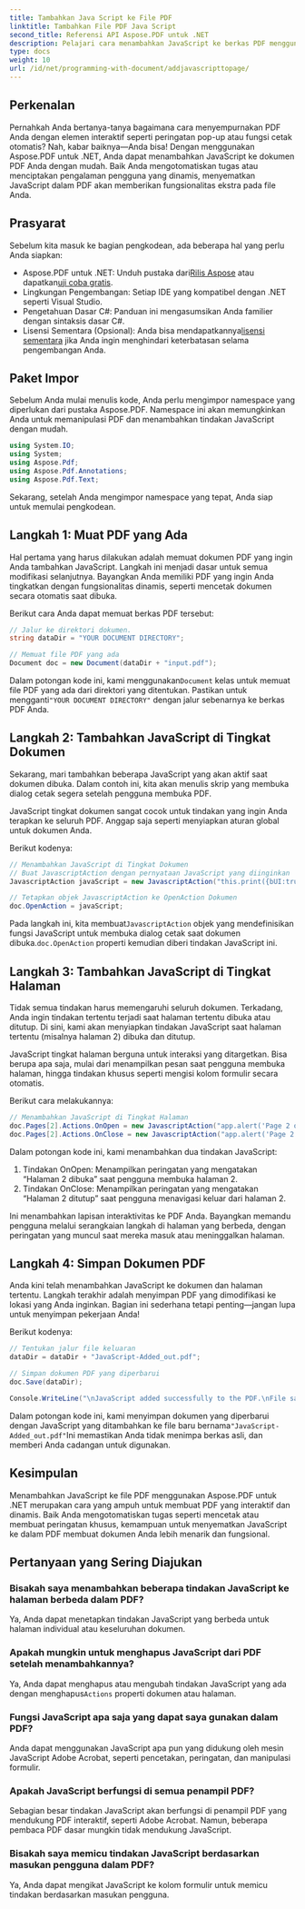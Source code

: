 ```yaml
---
title: Tambahkan Java Script ke File PDF
linktitle: Tambahkan File PDF Java Script
second_title: Referensi API Aspose.PDF untuk .NET
description: Pelajari cara menambahkan JavaScript ke berkas PDF menggunakan Aspose.PDF untuk .NET. Panduan langkah demi langkah dengan tutorial kode untuk penulisan skrip pada tingkat dokumen dan halaman.
type: docs
weight: 10
url: /id/net/programming-with-document/addjavascripttopage/
---
```

## Perkenalan

Pernahkah Anda bertanya-tanya bagaimana cara menyempurnakan PDF Anda dengan elemen interaktif seperti peringatan pop-up atau fungsi cetak otomatis? Nah, kabar baiknya—Anda bisa! Dengan menggunakan Aspose.PDF untuk .NET, Anda dapat menambahkan JavaScript ke dokumen PDF Anda dengan mudah. Baik Anda mengotomatiskan tugas atau menciptakan pengalaman pengguna yang dinamis, menyematkan JavaScript dalam PDF akan memberikan fungsionalitas ekstra pada file Anda.

## Prasyarat

Sebelum kita masuk ke bagian pengkodean, ada beberapa hal yang perlu Anda siapkan:

-  Aspose.PDF untuk .NET: Unduh pustaka dari[Rilis Aspose](https://releases.aspose.com/pdf/net/) atau dapatkan[uji coba gratis](https://releases.aspose.com/).
- Lingkungan Pengembangan: Setiap IDE yang kompatibel dengan .NET seperti Visual Studio.
- Pengetahuan Dasar C#: Panduan ini mengasumsikan Anda familier dengan sintaksis dasar C#.
-  Lisensi Sementara (Opsional): Anda bisa mendapatkannya[lisensi sementara](https://purchase.aspose.com/temporary-license/) jika Anda ingin menghindari keterbatasan selama pengembangan Anda.

## Paket Impor

Sebelum Anda mulai menulis kode, Anda perlu mengimpor namespace yang diperlukan dari pustaka Aspose.PDF. Namespace ini akan memungkinkan Anda untuk memanipulasi PDF dan menambahkan tindakan JavaScript dengan mudah.

```csharp
using System.IO;
using System;
using Aspose.Pdf;
using Aspose.Pdf.Annotations;
using Aspose.Pdf.Text;
```

Sekarang, setelah Anda mengimpor namespace yang tepat, Anda siap untuk memulai pengkodean.

## Langkah 1: Muat PDF yang Ada

Hal pertama yang harus dilakukan adalah memuat dokumen PDF yang ingin Anda tambahkan JavaScript. Langkah ini menjadi dasar untuk semua modifikasi selanjutnya. Bayangkan Anda memiliki PDF yang ingin Anda tingkatkan dengan fungsionalitas dinamis, seperti mencetak dokumen secara otomatis saat dibuka.

Berikut cara Anda dapat memuat berkas PDF tersebut:

```csharp
// Jalur ke direktori dokumen.
string dataDir = "YOUR DOCUMENT DIRECTORY";

// Memuat file PDF yang ada
Document doc = new Document(dataDir + "input.pdf");
```

 Dalam potongan kode ini, kami menggunakan`Document` kelas untuk memuat file PDF yang ada dari direktori yang ditentukan. Pastikan untuk mengganti`"YOUR DOCUMENT DIRECTORY"` dengan jalur sebenarnya ke berkas PDF Anda.

## Langkah 2: Tambahkan JavaScript di Tingkat Dokumen

Sekarang, mari tambahkan beberapa JavaScript yang akan aktif saat dokumen dibuka. Dalam contoh ini, kita akan menulis skrip yang membuka dialog cetak segera setelah pengguna membuka PDF.

JavaScript tingkat dokumen sangat cocok untuk tindakan yang ingin Anda terapkan ke seluruh PDF. Anggap saja seperti menyiapkan aturan global untuk dokumen Anda.

Berikut kodenya:

```csharp
// Menambahkan JavaScript di Tingkat Dokumen
// Buat JavascriptAction dengan pernyataan JavaScript yang diinginkan
JavascriptAction javaScript = new JavascriptAction("this.print({bUI:true,bSilent:false,bShrinkToFit:true});");

// Tetapkan objek JavascriptAction ke OpenAction Dokumen
doc.OpenAction = javaScript;
```

 Pada langkah ini, kita membuat`JavascriptAction` objek yang mendefinisikan fungsi JavaScript untuk membuka dialog cetak saat dokumen dibuka.`doc.OpenAction` properti kemudian diberi tindakan JavaScript ini.

## Langkah 3: Tambahkan JavaScript di Tingkat Halaman

Tidak semua tindakan harus memengaruhi seluruh dokumen. Terkadang, Anda ingin tindakan tertentu terjadi saat halaman tertentu dibuka atau ditutup. Di sini, kami akan menyiapkan tindakan JavaScript saat halaman tertentu (misalnya halaman 2) dibuka dan ditutup.

JavaScript tingkat halaman berguna untuk interaksi yang ditargetkan. Bisa berupa apa saja, mulai dari menampilkan pesan saat pengguna membuka halaman, hingga tindakan khusus seperti mengisi kolom formulir secara otomatis.

Berikut cara melakukannya:

```csharp
// Menambahkan JavaScript di Tingkat Halaman
doc.Pages[2].Actions.OnOpen = new JavascriptAction("app.alert('Page 2 opened')");
doc.Pages[2].Actions.OnClose = new JavascriptAction("app.alert('Page 2 closed')");
```

Dalam potongan kode ini, kami menambahkan dua tindakan JavaScript:
1. Tindakan OnOpen: Menampilkan peringatan yang mengatakan “Halaman 2 dibuka” saat pengguna membuka halaman 2.
2. Tindakan OnClose: Menampilkan peringatan yang mengatakan “Halaman 2 ditutup” saat pengguna menavigasi keluar dari halaman 2.

Ini menambahkan lapisan interaktivitas ke PDF Anda. Bayangkan memandu pengguna melalui serangkaian langkah di halaman yang berbeda, dengan peringatan yang muncul saat mereka masuk atau meninggalkan halaman.

## Langkah 4: Simpan Dokumen PDF

Anda kini telah menambahkan JavaScript ke dokumen dan halaman tertentu. Langkah terakhir adalah menyimpan PDF yang dimodifikasi ke lokasi yang Anda inginkan. Bagian ini sederhana tetapi penting—jangan lupa untuk menyimpan pekerjaan Anda!

Berikut kodenya:

```csharp
// Tentukan jalur file keluaran
dataDir = dataDir + "JavaScript-Added_out.pdf";

// Simpan dokumen PDF yang diperbarui
doc.Save(dataDir);

Console.WriteLine("\nJavaScript added successfully to the PDF.\nFile saved at " + dataDir);
```

 Dalam potongan kode ini, kami menyimpan dokumen yang diperbarui dengan JavaScript yang ditambahkan ke file baru bernama`"JavaScript-Added_out.pdf"`Ini memastikan Anda tidak menimpa berkas asli, dan memberi Anda cadangan untuk digunakan.

## Kesimpulan

Menambahkan JavaScript ke file PDF menggunakan Aspose.PDF untuk .NET merupakan cara yang ampuh untuk membuat PDF yang interaktif dan dinamis. Baik Anda mengotomatiskan tugas seperti mencetak atau membuat peringatan khusus, kemampuan untuk menyematkan JavaScript ke dalam PDF membuat dokumen Anda lebih menarik dan fungsional.

## Pertanyaan yang Sering Diajukan

### Bisakah saya menambahkan beberapa tindakan JavaScript ke halaman berbeda dalam PDF?
Ya, Anda dapat menetapkan tindakan JavaScript yang berbeda untuk halaman individual atau keseluruhan dokumen.

### Apakah mungkin untuk menghapus JavaScript dari PDF setelah menambahkannya?
Ya, Anda dapat menghapus atau mengubah tindakan JavaScript yang ada dengan menghapus`Actions` properti dokumen atau halaman.

### Fungsi JavaScript apa saja yang dapat saya gunakan dalam PDF?
Anda dapat menggunakan JavaScript apa pun yang didukung oleh mesin JavaScript Adobe Acrobat, seperti pencetakan, peringatan, dan manipulasi formulir.

### Apakah JavaScript berfungsi di semua penampil PDF?
Sebagian besar tindakan JavaScript akan berfungsi di penampil PDF yang mendukung PDF interaktif, seperti Adobe Acrobat. Namun, beberapa pembaca PDF dasar mungkin tidak mendukung JavaScript.

### Bisakah saya memicu tindakan JavaScript berdasarkan masukan pengguna dalam PDF?
Ya, Anda dapat mengikat JavaScript ke kolom formulir untuk memicu tindakan berdasarkan masukan pengguna.